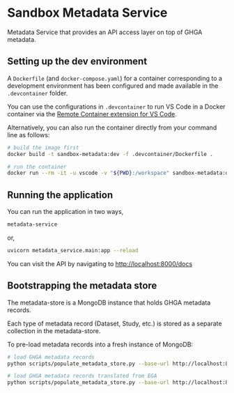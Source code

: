 # Sandbox Metadata Service

Metadata Service that provides an API access layer on top of GHGA metadata.


## Setting up the dev environment

A `Dockerfile` (and `docker-compose.yaml`) for a container corresponding to a development environment has been configured and made available in the `.devcontainer` folder.

You can use the configurations in `.devcontainer` to run VS Code in a Docker container via the [Remote Container extension for VS Code](https://code.visualstudio.com/docs/remote/containers-tutorial).

Alternatively, you can also run the container directly from your command line as follows:

```sh
# build the image first
docker build -t sandbox-metadata:dev -f .devcontainer/Dockerfile .

# run the container
docker run --rm -it -u vscode -v "${PWD}:/workspace" sandbox-metadata:dev bash
```


## Running the application

You can run the application in two ways,

```sh
metadata-service
```

or,

```sh
uvicorn metadata_service.main:app --reload
```

You can visit the API by navigating to [http://localhost:8000/docs]()


## Bootstrapping the metadata store

The metadata-store is a MongoDB instance that holds GHGA metadata records.

Each type of metadata record (Dataset, Study, etc.) is stored as a separate collection in the metadata-store.

To pre-load metadata records into a fresh instance of MongoDB:

```sh
# load GHGA metadata records
python scripts/populate_metadata_store.py --base-url http://localhost:8000 --directory examples

# load GHGA metadata records translated from EGA
python scripts/populate_metadata_store.py --base-url http://localhost:8000 --directory ega-examples/transformed
```
